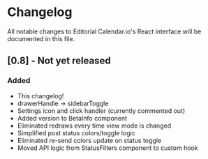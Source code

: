 # Changelog

All notable changes to Editorial Calendar.io's React interface will be documented in this file.

## [0.8] - Not yet released

### Added

- This changelog!
- drawerHandle -> sidebarToggle
- Settings icon and click handler (currently commented out)
- Added version to BetaInfo component
- Eliminated redraws every time view mode is changed
- Simplified post status colors/toggle logic
- Eliminated re-send colors update on status toggle
- Moved API logic from StatusFilters component to custom hook